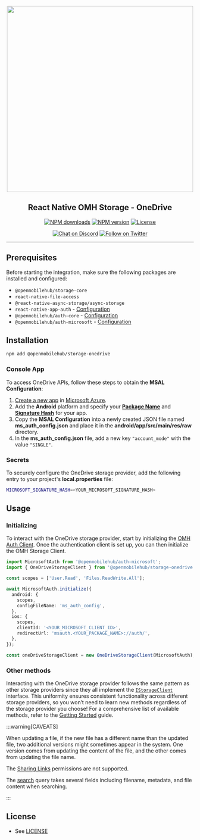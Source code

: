 <p align="center">
  <img width="500px" src="https://openmobilehub.org/wp-content/uploads/sites/13/2024/06/OpenMobileHub-horizontal-color.svg"/><br/>
  <h2 align="center">React Native OMH Storage - OneDrive</h2>
</p>

<p align="center">
  <a href="https://www.npmjs.com/package/@openmobilehub/storage-onedrive"><img src="https://img.shields.io/npm/dm/@openmobilehub/storage-onedrive.svg?style=flat" alt="NPM downloads"/></a>
  <a href="https://www.npmjs.com/package/@openmobilehub/storage-onedrive"><img src="https://img.shields.io/npm/v/@openmobilehub/storage-onedrive.svg?style=flat" alt="NPM version"/></a>
  <a href="https://github.com/openmobilehub/react-native-omh-storage/blob/main/LICENSE"><img src="https://img.shields.io/npm/l/@openmobilehub/storage-onedrive.svg?style=flat" alt="License"/></a>
</p>

<p align="center">
  <a href="https://discord.com/invite/yTAFKbeVMw"><img src="https://img.shields.io/discord/1115727214827278446.svg?style=flat&colorA=7289da&label=Chat%20on%20Discord" alt="Chat on Discord"/></a>
  <a href="https://twitter.com/openmobilehub"><img src="https://img.shields.io/twitter/follow/openmobilehub.svg?style=flat&colorA=1da1f2&colorB=&label=Follow%20on%20Twitter" alt="Follow on Twitter"/></a>
</p>

---

## Prerequisites

Before starting the integration, make sure the following packages are installed and configured:

- `@openmobilehub/storage-core`
- `react-native-file-access`
- `@react-native-async-storage/async-storage`
- `react-native-app-auth` - [Configuration](https://openmobilehub.github.io/react-native-omh-auth/docs/getting-started#ios-configuration)
- `@openmobilehub/auth-core` - [Configuration](https://openmobilehub.github.io/react-native-omh-auth/docs/getting-started#android-configuration)
- `@openmobilehub/auth-microsoft` - [Configuration](https://openmobilehub.github.io/react-native-omh-auth/docs/microsoft#configuration)

## Installation

```bash
npm add @openmobilehub/storage-onedrive
```

### Console App

To access OneDrive APIs, follow these steps to obtain the **MSAL Configuration**:

1. [Create a new app](https://learn.microsoft.com/en-us/entra/identity-platform/tutorial-v2-android#register-your-application-with-microsoft-entra-id) in [Microsoft Azure](https://portal.azure.com/#view/Microsoft_AAD_RegisteredApps/CreateApplicationBlade).
2. Add the **Android** platform and specify your [**Package Name**](https://developer.android.com/build/configure-app-module#set-application-id) and [**Signature Hash**](https://learn.microsoft.com/en-us/entra/identity-platform/tutorial-v2-android#register-your-application-with-microsoft-entra-id:~:text=In%20the%20Signature%20hash%20section%20of%20the%20Configure%20your%20Android%20app%20pane%2C%20select%20Generating%20a%20development%20Signature%20Hash.%20and%20copy%20the%20KeyTool%20command%20to%20your%20command%20line.) for your app.
3. Copy the **MSAL Configuration** into a newly created JSON file named **ms_auth_config.json** and place it in the **android/app/src/main/res/raw** directory.
4. In the **ms_auth_config.json** file, add a new key `"account_mode"` with the value `"SINGLE"`.

### Secrets

To securely configure the OneDrive storage provider, add the following entry to your project's **local.properties** file:

```bash title="android/local.properties"
MICROSOFT_SIGNATURE_HASH=<YOUR_MICROSOFT_SIGNATURE_HASH>
```

## Usage

### Initializing

To interact with the OneDrive storage provider, start by initializing the [OMH Auth Client](https://openmobilehub.github.io/react-native-omh-auth/docs/microsoft#initializing). Once the authentication client is set up, you can then initialize the OMH Storage Client.

```typescript
import MicrosoftAuth from '@openmobilehub/auth-microsoft';
import { OneDriveStorageClient } from '@openmobilehub/storage-onedrive';

const scopes = ['User.Read', 'Files.ReadWrite.All'];

await MicrosoftAuth.initialize({
  android: {
    scopes,
    configFileName: 'ms_auth_config',
  },
  ios: {
    scopes,
    clientId: '<YOUR_MICROSOFT_CLIENT_ID>',
    redirectUrl: 'msauth.<YOUR_PACKAGE_NAME>://auth/',
  },
});

const oneDriveStorageClient = new OneDriveStorageClient(MicrosoftAuth);
```

### Other methods

Interacting with the OneDrive storage provider follows the same pattern as other storage providers since they all implement the [`IStorageClient`](https://ideal-doodle-m69lynw.pages.github.io/docs/api/core/src/interfaces/IStorageClient#methods) interface. This uniformity ensures consistent functionality across different storage providers, so you won’t need to learn new methods regardless of the storage provider you choose! For a comprehensive list of available methods, refer to the [Getting Started](https://ideal-doodle-m69lynw.pages.github.io/docs/getting-started) guide.

:::warning[CAVEATS]

When updating a file, if the new file has a different name than the updated file, two additional versions might sometimes appear in the system. One version comes from updating the content of the file, and the other comes from updating the file name.

The [Sharing Links](https://learn.microsoft.com/en-us/graph/api/resources/permission?view=graph-rest-1.0#sharing-links) permissions are not supported.

The [search](https://learn.microsoft.com/en-us/graph/api/driveitem-search?view=graph-rest-1.0&tabs=java) query takes several fields including filename, metadata, and file content when searching.

:::

## License

- See [LICENSE](https://github.com/openmobilehub/react-native-omh-storage/blob/main/LICENSE)
